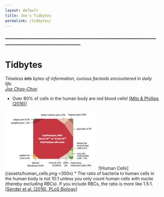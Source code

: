 ```yaml
---
layout: default
title: Joe's Tidbytes
permalink: /tidbytes/
---
```

<!-- <h1 class="mt-5" itemprop="name headline">{{ page.title | escape }}</h1> -->
<!-- <a href="#test_linked_text">Test link.</a> -->

### —————————————————————————————————————————————
# Tidbytes
<i>Timeless ~~bits~~ bytes of information, curious factoids encountered in daily life.</i><br>
<i><a href="https://jchooch.github.io/"> Joe Choo-Choy </a></i>
<br>
* Over 80% of cells in the human body are red blood cells! [<a href="http://book.bionumbers.org/how-many-cells-are-there-in-an-organism/">Milo & Phillips (2016)</a>]
<img src="/assets/human_cells.png" alt="human cells" width="300"/>
![Human Cells](/assets/human_cells.png =300x)
* The ratio of bacteria to human cells in the human body is not 10:1 unless you only count human cells with nuclei (thereby excluding RBCs). If you include RBCs, the ratio is more like 1.5:1. [<a href="https://journals.plos.org/plosbiology/article?id=10.1371/journal.pbio.1002533">Sender et al. (2016), PLoS Biology</a>]
